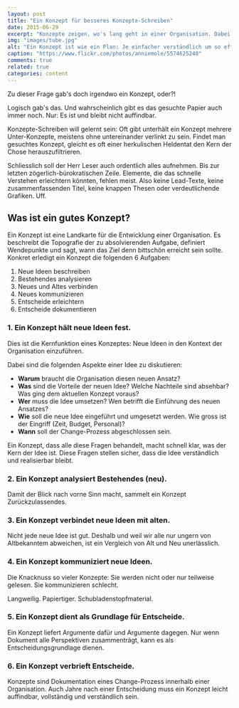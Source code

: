 ```yaml
---
layout: post
title: "Ein Konzept für besseres Konzepte-Schreiben"
date: 2015-06-29
excerpt: "Konzepte zeigen, wo's lang geht in einer Organisation. Dabei erfüllen sie sechs Aufgaben gleichzeitig. Wie ein Konzept-Papier dies schafft, erfahren Sie hier."
img: "images/tube.jpg"
alt: "Ein Konzept ist wie ein Plan: Je einfacher verständlich um so effektiver."
caption: "https://www.flickr.com/photos/anniemole/5574625240"
comments: true
related: true
categories: content
---
```


Zu dieser Frage gab's doch irgendwo ein Konzept, oder?!

Logisch gab's das. Und wahrscheinlich gibt es das gesuchte Papier auch immer noch. Nur: Es ist und bleibt nicht auffindbar. 

Konzepte-Schreiben will gelernt sein: Oft gibt unterhält ein Konzept mehrere Unter-Konzepte, meistens ohne untereinander verlinkt zu sein. Findet man gesuchtes Konzept, gleicht es oft einer herkulischen Heldentat den Kern der Chose herauszufiltrieren. 

Schliesslich soll der Herr Leser auch ordentlich alles aufnehmen. Bis zur letzten zögerlich-bürokratischen Zeile. Elemente, die das schnelle Verstehen erleichtern könnten, fehlen meist. Also keine Lead-Texte, keine zusammenfassenden Titel, keine knappen Thesen oder verdeutlichende Grafiken. Uff.

## Was ist ein gutes Konzept?

Ein Konzept ist eine Landkarte für die Entwicklung einer Organisation. Es beschreibt die Topografie der zu absolvierenden Aufgabe, definiert Wendepunkte und sagt, wann das Ziel denn bittschön erreicht sein sollte. Konkret erledigt ein Konzept die folgenden 6 Aufgaben:

1. Neue Ideen beschreiben
2. Bestehendes analysieren
3. Neues und Altes verbinden
4. Neues kommunizieren
5. Entscheide erleichtern
6. Entscheide dokumentieren

### 1. Ein Konzept hält neue Ideen fest.

Dies ist die Kernfunktion eines Konzeptes: Neue Ideen in den Kontext der Organisation einzuführen. 

Dabei sind die folgenden Aspekte einer Idee zu diskutieren:

- **Warum** braucht die Organisation diesen neuen Ansatz?
- **Was** sind die Vorteile der neuen Idee? Welche Nachteile sind absehbar? Was ging dem aktuellen Konzept voraus?
- **Wer** muss die Idee umsetzen? Wen betrifft die Einführung des neuen Ansatzes?
- **Wie** soll die neue Idee eingeführt und umgesetzt werden. Wie gross ist der Eingriff (Zeit, Budget, Personal)?
- **Wann** soll der Change-Prozess abgeschlossen sein.

Ein Konzept, dass alle diese Fragen behandelt, macht schnell klar, was der Kern der Idee ist. Diese Fragen stellen sicher, dass die Idee verständlich und realisierbar bleibt.

### 2. Ein Konzept analysiert Bestehendes (neu).

Damit der Blick nach vorne Sinn macht, sammelt ein Konzept Zurückzulassendes.

### 3. Ein Konzept verbindet neue Ideen mit alten.

Nicht jede neue Idee ist gut. Deshalb und weil wir alle nur ungern von Altbekanntem abweichen, ist ein Vergleich von Alt und Neu unerlässlich.

### 4. Ein Konzept kommuniziert neue Ideen.

Die Knacknuss so vieler Konzepte: Sie werden nicht oder nur teilweise gelesen. Sie kommunizieren schlecht.

Langweilig. Papiertiger. Schubladenstopfmaterial.

### 5. Ein Konzept dient als Grundlage für Entscheide.

Ein Konzept liefert Argumente dafür und Argumente dagegen. Nur wenn Dokument alle Perspektiven zusammenträgt, kann es als Entscheidungsgrundlage dienen.

### 6. Ein Konzept verbrieft Entscheide.

 Konzepte sind Dokumentation eines Change-Prozess innerhalb einer Organisation. Auch Jahre nach einer Entscheidung muss ein Konzept leicht auffindbar, vollständig und verständlich sein. 
